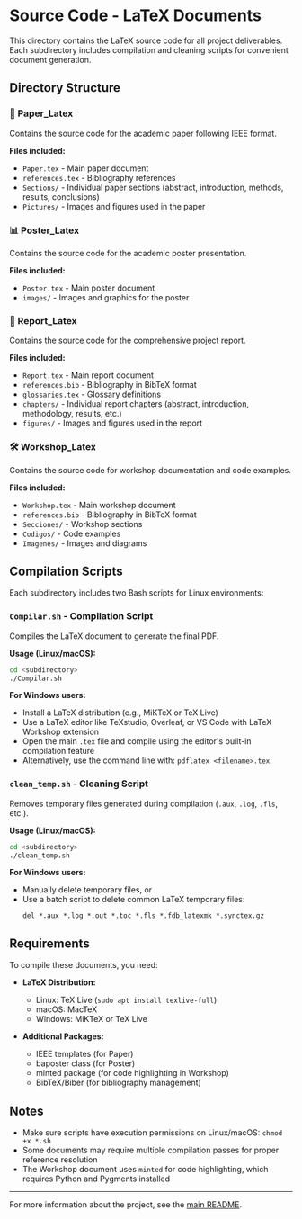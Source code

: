 # Source Code - LaTeX Documents

This directory contains the LaTeX source code for all project deliverables. Each subdirectory includes compilation and cleaning scripts for convenient document generation.

## Directory Structure

### 📄 Paper_Latex
Contains the source code for the academic paper following IEEE format.

**Files included:**
- `Paper.tex` - Main paper document
- `references.tex` - Bibliography references
- `Sections/` - Individual paper sections (abstract, introduction, methods, results, conclusions)
- `Pictures/` - Images and figures used in the paper

### 📊 Poster_Latex
Contains the source code for the academic poster presentation.

**Files included:**
- `Poster.tex` - Main poster document
- `images/` - Images and graphics for the poster

### 📖 Report_Latex
Contains the source code for the comprehensive project report.

**Files included:**
- `Report.tex` - Main report document
- `references.bib` - Bibliography in BibTeX format
- `glossaries.tex` - Glossary definitions
- `chapters/` - Individual report chapters (abstract, introduction, methodology, results, etc.)
- `figures/` - Images and figures used in the report

### 🛠️ Workshop_Latex
Contains the source code for workshop documentation and code examples.

**Files included:**
- `Workshop.tex` - Main workshop document
- `references.bib` - Bibliography in BibTeX format
- `Secciones/` - Workshop sections
- `Codigos/` - Code examples
- `Imagenes/` - Images and diagrams

## Compilation Scripts

Each subdirectory includes two Bash scripts for Linux environments:

### `Compilar.sh` - Compilation Script
Compiles the LaTeX document to generate the final PDF.

**Usage (Linux/macOS):**
```bash
cd <subdirectory>
./Compilar.sh
```

**For Windows users:**
- Install a LaTeX distribution (e.g., MiKTeX or TeX Live)
- Use a LaTeX editor like TeXstudio, Overleaf, or VS Code with LaTeX Workshop extension
- Open the main `.tex` file and compile using the editor's built-in compilation feature
- Alternatively, use the command line with: `pdflatex <filename>.tex`

### `clean_temp.sh` - Cleaning Script
Removes temporary files generated during compilation (`.aux`, `.log`, `.fls`, etc.).

**Usage (Linux/macOS):**
```bash
cd <subdirectory>
./clean_temp.sh
```

**For Windows users:**
- Manually delete temporary files, or
- Use a batch script to delete common LaTeX temporary files:
  ```batch
  del *.aux *.log *.out *.toc *.fls *.fdb_latexmk *.synctex.gz
  ```

## Requirements

To compile these documents, you need:

- **LaTeX Distribution:**
  - Linux: TeX Live (`sudo apt install texlive-full`)
  - macOS: MacTeX
  - Windows: MiKTeX or TeX Live

- **Additional Packages:**
  - IEEE templates (for Paper)
  - baposter class (for Poster)
  - minted package (for code highlighting in Workshop)
  - BibTeX/Biber (for bibliography management)

## Notes

- Make sure scripts have execution permissions on Linux/macOS: `chmod +x *.sh`
- Some documents may require multiple compilation passes for proper reference resolution
- The Workshop document uses `minted` for code highlighting, which requires Python and Pygments installed

---

For more information about the project, see the [main README](../README.md).
